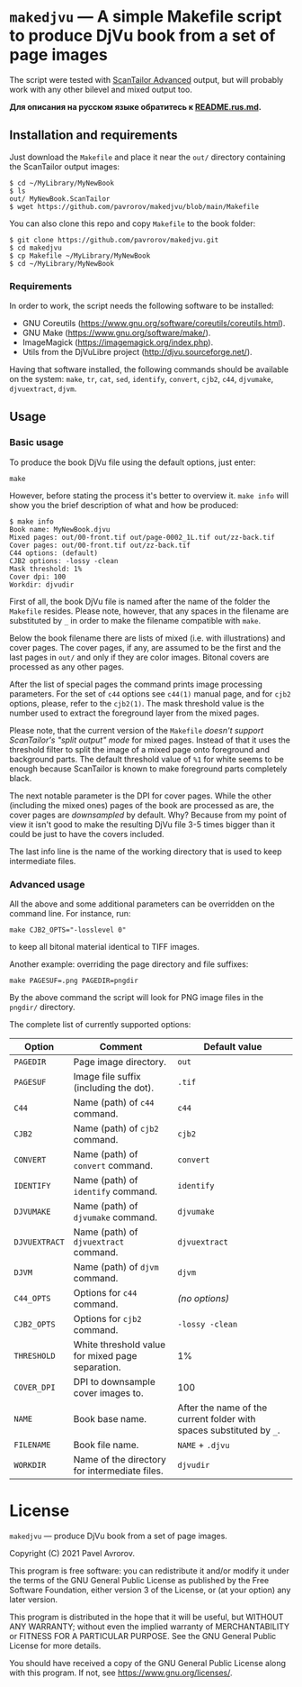 # `makedjvu` — A simple Makefile script to produce DjVu book from a set of page images

The script were tested with [ScanTailor
Advanced](https://github.com/4lex4/scantailor-advanced) output, but
will probably work with any other bilevel and mixed output too.

**Для описания на русском языке обратитесь к [README.rus.md](https://github.com/pavrorov/makedjvu/blob/main/README.rus.md).**

## Installation and requirements

Just download the `Makefile` and place it near the `out/` directory
containing the ScanTailor output images:

```
$ cd ~/MyLibrary/MyNewBook
$ ls
out/ MyNewBook.ScanTailor
$ wget https://github.com/pavrorov/makedjvu/blob/main/Makefile
```

You can also clone this repo and copy `Makefile` to the book folder:

```
$ git clone https://github.com/pavrorov/makedjvu.git
$ cd makedjvu
$ cp Makefile ~/MyLibrary/MyNewBook
$ cd ~/MyLibrary/MyNewBook
```

### Requirements

In order to work, the script needs the following software to be
installed:

* GNU Coreutils (https://www.gnu.org/software/coreutils/coreutils.html).
* GNU Make (https://www.gnu.org/software/make/).
* ImageMagick (https://imagemagick.org/index.php).
* Utils from the DjVuLibre project (http://djvu.sourceforge.net/).

Having that software installed, the following commands should be
available on the system: `make`, `tr`, `cat`, `sed`, `identify`,
`convert`, `cjb2`, `c44`, `djvumake`, `djvuextract`, `djvm`.


## Usage

### Basic usage

To produce the book DjVu file using the default options, just
enter:

```
make
```

However, before stating the process it's better to overview it. `make
info` will show you the brief description of what and how be produced:

```
$ make info
Book name: MyNewBook.djvu
Mixed pages: out/00-front.tif out/page-0002_1L.tif out/zz-back.tif
Cover pages: out/00-front.tif out/zz-back.tif
C44 options: (default)
CJB2 options: -lossy -clean
Mask threshold: 1%
Cover dpi: 100
Workdir: djvudir
```

First of all, the book DjVu file is named after the name of the
folder the `Makefile` resides. Please note, however, that any spaces in
the filename are substituted by `_` in order to make the filename
compatible with `make`.

Below the book filename there are lists of mixed (i.e. with
illustrations) and cover pages. The cover pages, if any, are assumed
to be the first and the last pages in `out/` and only if they are
color images. Bitonal covers are processed as any other pages. 

After the list of special pages the command prints image processing
parameters. For the set of `c44` options see `c44(1)` manual page, and
for `cjb2` options, please, refer to the `cjb2(1)`. The mask threshold
value is the number used to extract the foreground layer from the
mixed pages.

Please note, that the current version of the `Makefile` _doesn't
support ScanTailor's "split output" mode_ for mixed pages. Instead of
that it uses the threshold filter to split the image of a mixed page
onto foreground and background parts. The default threshold value of
`%1` for white seems to be enough because ScanTailor is known to make
foreground parts completely black.

The next notable parameter is the DPI for cover pages. While the other
(including the mixed ones) pages of the book are processed as are, the
cover pages are _downsampled_ by default. Why? Because from my point
of view it isn't good to make the resulting DjVu file 3-5 times
bigger than it could be just to have the covers included.

The last info line is the name of the working directory that is used
to keep intermediate files.


### Advanced usage

All the above and some additional parameters can be overridden on the
command line. For instance, run:

```
make CJB2_OPTS="-losslevel 0"
```

to keep all bitonal material identical to TIFF images.

Another example: overriding the page directory and file suffixes:

```
make PAGESUF=.png PAGEDIR=pngdir
```

By the above command the script will look for PNG image files in the
`pngdir/` directory.

The complete list of currently supported options:

Option  | Comment                            | Default value
------- | ---------------------------------- | -------------
`PAGEDIR`  | Page image directory.                  | `out`
`PAGESUF`  | Image file suffix (including the dot). | `.tif`
`C44`      | Name (path) of `c44` command.          | `c44`
`CJB2`     | Name (path) of `cjb2` command.         | `cjb2`
`CONVERT`  | Name (path) of `convert` command.      | `convert`
`IDENTIFY` | Name (path) of `identify` command.     | `identify`
`DJVUMAKE` | Name (path) of `djvumake` command.     | `djvumake`
`DJVUEXTRACT` | Name (path) of `djvuextract` command. | `djvuextract`
`DJVM`     | Name (path) of `djvm` command.         | `djvm`
`C44_OPTS` | Options for `c44` command.             | _(no options)_
`CJB2_OPTS` | Options for `cjb2` command.           | `-lossy -clean`
`THRESHOLD` | White threshold value for mixed page separation. | 1%
`COVER_DPI` | DPI to downsample cover images to.    | 100
`NAME`      | Book base name.                       | After the name of the current folder with spaces substituted by `_`.
`FILENAME`  | Book file name.                        | `NAME` + `.djvu`
`WORKDIR`   | Name of the directory for intermediate files. | `djvudir`


# License

`makedjvu` — produce DjVu book from a set of page images.

Copyright (C) 2021  Pavel Avrorov.

This program is free software: you can redistribute it and/or modify
it under the terms of the GNU General Public License as published by
the Free Software Foundation, either version 3 of the License, or
(at your option) any later version.

This program is distributed in the hope that it will be useful,
but WITHOUT ANY WARRANTY; without even the implied warranty of
MERCHANTABILITY or FITNESS FOR A PARTICULAR PURPOSE.  See the
GNU General Public License for more details.

You should have received a copy of the GNU General Public License
along with this program.  If not, see <https://www.gnu.org/licenses/>.
